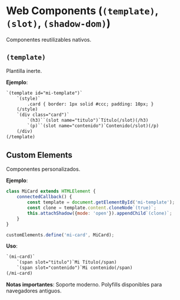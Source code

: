 # Web Components (`(template)`, `(slot)`, `(shadow-dom)`)

Componentes reutilizables nativos.

## `(template)`

Plantilla inerte.

**Ejemplo**:

```html
`(template id="mi-template")`
    `(style)`
        .card { border: 1px solid #ccc; padding: 10px; }
    (/style)
    `(div class="card")`
        `(h3)``(slot name="titulo")`Título(/slot)(/h3)
        `(p)``(slot name="contenido")`Contenido(/slot)(/p)
    (/div)
(/template)
```

## Custom Elements

Componentes personalizados.

**Ejemplo**:

```javascript
class MiCard extends HTMLElement {
    connectedCallback() {
        const template = document.getElementById('mi-template');
        const clone = template.content.cloneNode`(true)`;
        this.attachShadow({mode: 'open'}).appendChild`(clone)`;
    }
}

customElements.define('mi-card', MiCard);
```

**Uso**:

```html
`(mi-card)`
    `(span slot="titulo")`Mi Título(/span)
    `(span slot="contenido")`Mi contenido(/span)
(/mi-card)
```

**Notas importantes**: Soporte moderno. Polyfills disponibles para navegadores antiguos.